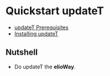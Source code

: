 # Quickstart updateT

- [updateT Prerequisites](/ribs/updateT/prerequisites.html)
- [Installing updateT](/ribs/updateT/installing.html)

## Nutshell

- Do updateT the **elioWay**.
